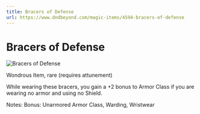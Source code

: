 ```yaml
---
title: Bracers of Defense
url: https://www.dndbeyond.com/magic-items/4594-bracers-of-defense
---
```


# Bracers of Defense

![Bracers of Defense](bracers-of-defense.png)

Wondrous Item, rare (requires attunement)

While wearing these bracers, you gain a +2 bonus to Armor Class if you are wearing no armor and using no Shield.

Notes: Bonus: Unarmored Armor Class, Warding, Wristwear